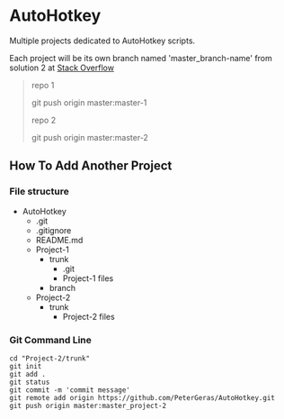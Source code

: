 # AutoHotkey
Multiple projects dedicated to AutoHotkey scripts.


Each project will be its own branch named 'master_branch-name' from solution 2 at [Stack Overflow](https://stackoverflow.com/questions/14679614/whats-the-best-practice-for-putting-multiple-projects-in-a-git-repository)

> repo 1
>
> git push origin master:master-1
> 
> repo 2
>
> git push origin master:master-2


## How To Add Another Project

### File structure

- AutoHotkey
  - .git
  - .gitignore
  - README.md
  - Project-1
    - trunk
      - .git
	  - Project-1 files
	- branch
  - Project-2
    - trunk
	  - Project-2 files


### Git Command Line

```git
cd "Project-2/trunk"
git init
git add .
git status
git commit -m 'commit message'
git remote add origin https://github.com/PeterGeras/AutoHotkey.git
git push origin master:master_project-2
```